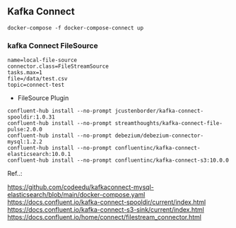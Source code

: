 
## Kafka Connect

```shell
docker-compose -f docker-compose-connect up
```

### kafka Connect FileSource

````properties
name=local-file-source
connector.class=FileStreamSource
tasks.max=1
file=/data/test.csv
topic=connect-test
````

- FileSource Plugin

```shell
confluent-hub install --no-prompt jcustenborder/kafka-connect-spooldir:1.0.31
confluent-hub install --no-prompt streamthoughts/kafka-connect-file-pulse:2.0.0
confluent-hub install --no-prompt debezium/debezium-connector-mysql:1.2.2
confluent-hub install --no-prompt confluentinc/kafka-connect-elasticsearch:10.0.1
confluent-hub install --no-prompt confluentinc/kafka-connect-s3:10.0.0
```

Ref..:

https://github.com/codeedu/kafkaconnect-mysql-elasticsearch/blob/main/docker-compose.yaml     
https://docs.confluent.io/kafka-connect-spooldir/current/index.html     
https://docs.confluent.io/kafka-connect-s3-sink/current/index.html   
https://docs.confluent.io/home/connect/filestream_connector.html   


